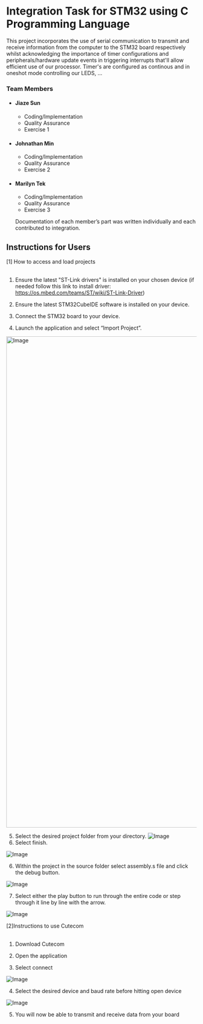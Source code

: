 # Integration Task for STM32 using C Programming Language

This project incorporates the use of serial communication to transmit and receive information from the computer to the STM32 board respectively whilst acknowledging the importance of timer configurations and peripherals/hardware update events in triggering interrupts that'll allow efficient use of our processor. 
Timer's are configured as continous and in oneshot mode controlling our LEDS, ...

### Team Members

- <H4>Jiaze Sun</H4>

  - Coding/Implementation 
  - Quality Assurance  
  - Exercise 1 
  
- <H4>Johnathan Min</H4>

  - Coding/Implementation
  - Quality Assurance
  - Exercise 2 

- <H4>Marilyn Tek</H4>

  - Coding/Implementation
  - Quality Assurance
  - Exercise 3 
 
  Documentation of each member’s part was written individually and each contributed to integration. 


## Instructions for Users

[1] How to access and load projects 
<br> </br>
1. Ensure the latest "ST-Link drivers" is installed on your chosen device (if needed follow this link to install driver: https://os.mbed.com/teams/ST/wiki/ST-Link-Driver)

2. Ensure the latest STM32CubeIDE software is installed on your device.
   
3. Connect the STM32 board to your device.
   
4. Launch the application and select “Import Project”.
<img width="1297" alt="Image" src="https://github.com/user-attachments/assets/e697a8a9-28e7-415b-b2b0-fa2bed895afb" />

5. Select the desired project folder from your directory.
 ![Image](https://github.com/user-attachments/assets/07443769-289d-417c-8020-bdd395f53d06)
5. Select finish.
   
 ![Image](https://github.com/user-attachments/assets/1ca9df2c-acb4-4ba8-b99b-07bdb248d538) 
 
6. Within the project in the source folder select assembly.s file and click the debug button.

 ![Image](https://github.com/user-attachments/assets/8d616329-7b3a-4cbd-9536-0d6b6b57365e)

7. Select either the play button to run through the entire code or step through it line by line with the arrow.

 ![Image](https://github.com/user-attachments/assets/63089134-5046-4434-84d8-1fa757924fa1)

[2]Instructions to use Cutecom
<br> </br>

1. Download Cutecom
   
2. Open the application
   
3. Select connect

![Image](https://github.com/user-attachments/assets/0d5520aa-b567-46e0-a8f5-3b70bb563180)

4. Select the desired device and baud rate before hitting open device

![Image](https://github.com/user-attachments/assets/7ea8dd11-80e8-4ba9-b456-2e84afb75d7c)
 
5. You will now be able to transmit and receive data from your board
